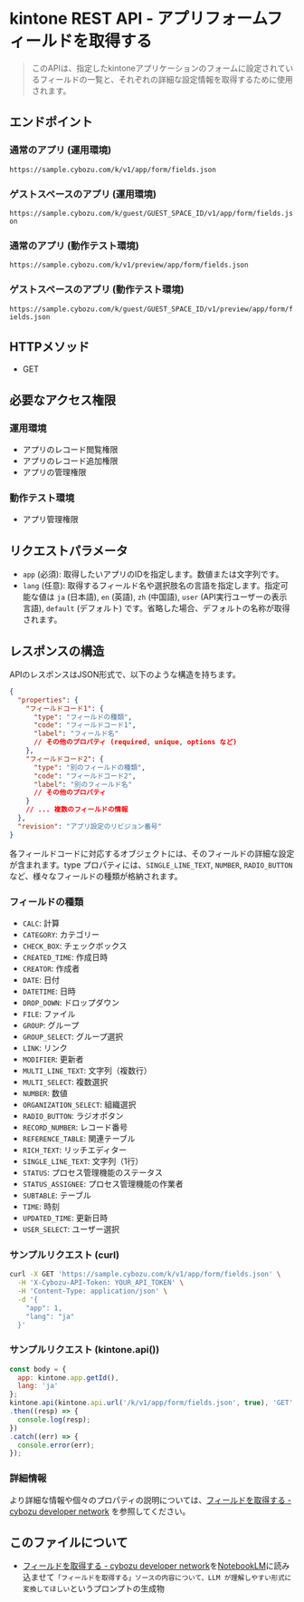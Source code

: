 # kintone REST API - アプリフォームフィールドを取得する

> このAPIは、指定したkintoneアプリケーションのフォームに設定されているフィールドの一覧と、それぞれの詳細な設定情報を取得するために使用されます。

## エンドポイント

### 通常のアプリ (運用環境)

`https://sample.cybozu.com/k/v1/app/form/fields.json`

### ゲストスペースのアプリ (運用環境)

`https://sample.cybozu.com/k/guest/GUEST_SPACE_ID/v1/app/form/fields.json`

### 通常のアプリ (動作テスト環境)

`https://sample.cybozu.com/k/v1/preview/app/form/fields.json`

### ゲストスペースのアプリ (動作テスト環境)

`https://sample.cybozu.com/k/guest/GUEST_SPACE_ID/v1/preview/app/form/fields.json`

## HTTPメソッド

- GET

## 必要なアクセス権限

### 運用環境

- アプリのレコード閲覧権限
- アプリのレコード追加権限
- アプリの管理権限

### 動作テスト環境

- アプリ管理権限

## リクエストパラメータ

- `app` (必須): 取得したいアプリのIDを指定します。数値または文字列です。
- `lang` (任意): 取得するフィールド名や選択肢名の言語を指定します。指定可能な値は `ja` (日本語), `en` (英語), `zh` (中国語), `user` (API実行ユーザーの表示言語), `default` (デフォルト) です。省略した場合、デフォルトの名称が取得されます。

## レスポンスの構造

APIのレスポンスはJSON形式で、以下のような構造を持ちます。

```json
{
  "properties": {
    "フィールドコード1": {
      "type": "フィールドの種類",
      "code": "フィールドコード1",
      "label": "フィールド名"
      // その他のプロパティ (required, unique, options など)
    },
    "フィールドコード2": {
      "type": "別のフィールドの種類",
      "code": "フィールドコード2",
      "label": "別のフィールド名"
      // その他のプロパティ
    }
    // ... 複数のフィールドの情報
  },
  "revision": "アプリ設定のリビジョン番号"
}
```

各フィールドコードに対応するオブジェクトには、そのフィールドの詳細な設定が含まれます。type プロパティには、`SINGLE_LINE_TEXT`, `NUMBER`, `RADIO_BUTTON`など、様々なフィールドの種類が格納されます。

### フィールドの種類

- `CALC`: 計算
- `CATEGORY`: カテゴリー
- `CHECK_BOX`: チェックボックス
- `CREATED_TIME`: 作成日時
- `CREATOR`: 作成者
- `DATE`: 日付
- `DATETIME`: 日時
- `DROP_DOWN`: ドロップダウン
- `FILE`: ファイル
- `GROUP`: グループ
- `GROUP_SELECT`: グループ選択
- `LINK`: リンク
- `MODIFIER`: 更新者
- `MULTI_LINE_TEXT`: 文字列（複数行）
- `MULTI_SELECT`: 複数選択
- `NUMBER`: 数値
- `ORGANIZATION_SELECT`: 組織選択
- `RADIO_BUTTON`: ラジオボタン
- `RECORD_NUMBER`: レコード番号
- `REFERENCE_TABLE`: 関連テーブル
- `RICH_TEXT`: リッチエディター
- `SINGLE_LINE_TEXT`: 文字列（1行）
- `STATUS`: プロセス管理機能のステータス
- `STATUS_ASSIGNEE`: プロセス管理機能の作業者
- `SUBTABLE`: テーブル
- `TIME`: 時刻
- `UPDATED_TIME`: 更新日時
- `USER_SELECT`: ユーザー選択

### サンプルリクエスト (curl)

```bash
curl -X GET 'https://sample.cybozu.com/k/v1/app/form/fields.json' \
  -H 'X-Cybozu-API-Token: YOUR_API_TOKEN' \
  -H 'Content-Type: application/json' \
  -d '{
    "app": 1,
    "lang": "ja"
  }'
```

### サンプルリクエスト (kintone.api())

```javascript
const body = {
  app: kintone.app.getId(),
  lang: 'ja'
};
kintone.api(kintone.api.url('/k/v1/app/form/fields.json', true), 'GET', body)
.then((resp) => {
  console.log(resp);
})
.catch((err) => {
  console.error(err);
});
```

### 詳細情報

より詳細な情報や個々のプロパティの説明については、[フィールドを取得する - cybozu developer network](https://cybozu.dev/ja/kintone/docs/rest-api/apps/form/get-form-fields/) を参照してください。

## このファイルについて

- [フィールドを取得する - cybozu developer network](https://cybozu.dev/ja/kintone/docs/rest-api/apps/form/get-form-fields/#anchor_getform_fields)を[NotebookLM](https://notebooklm.google.com/)に読み込ませて`「フィールドを取得する」ソースの内容について、LLM が理解しやすい形式に変換してほしい`というプロンプトの生成物
